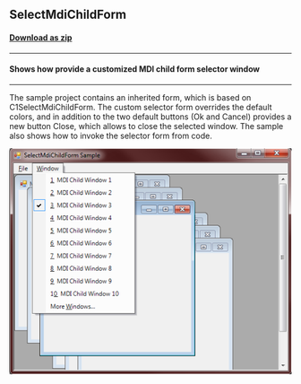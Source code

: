 ## SelectMdiChildForm
#### [Download as zip](https://grapecity.github.io/DownGit/#/home?url=https://github.com/GrapeCity/ComponentOne-WinForms-Samples/tree/master/NetFramework\Command\CS\SelectMdiChildForm)
____
#### Shows how provide a customized MDI child form selector window
____
The sample project contains an inherited form, which is based on C1SelectMdiChildForm.
The custom selector form overrides the default colors, and in addition to the two default buttons (Ok and Cancel) provides a new button Close, which allows to close the selected window.
The sample also shows how to invoke the selector form from code.

![screenshot](screenshot.png)
